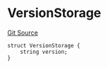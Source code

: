# VersionStorage
[Git Source](https://github.com/thrackle-io/tron/blob/aa84a9fbaba8b03f46b7a3b0774885dc91a06fa5/src/protocol/diamond/VersionFacetLib.sol)


```solidity
struct VersionStorage {
    string version;
}
```

